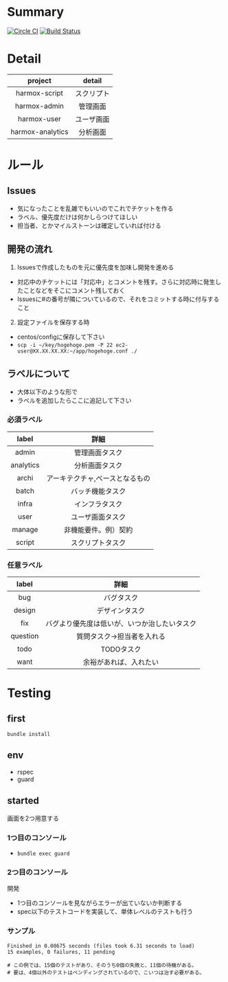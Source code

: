 # Summary
[![Circle CI](https://circleci.com/gh/springhackathon/harmox-user/tree/master.svg?style=svg)](https://circleci.com/gh/springhackathon/harmox-user/tree/master)
[![Build Status](https://travis-ci.org/springhackathon/harmox-user.svg)](https://travis-ci.org/springhackathon/harmox-user)

# Detail

|project|detail|
|:--:|:--:|
|harmox-script|スクリプト|
|harmox-admin|管理画面|
|harmox-user|ユーザ画面|
|harmox-analytics|分析画面|

# ルール

## Issues
* 気になったことを乱雑でもいいのでこれでチケットを作る
* ラベル、優先度だけは何かしらつけてほしい
* 担当者、とかマイルストーンは確定していれば付ける

## 開発の流れ
1. Issuesで作成したものを元に優先度を加味し開発を進める
* 対応中のチケットには「対応中」とコメントを残す。さらに対応時に発生したことなどをそこにコメント残しておく
* Issuesに#の番号が隣についているので、それをコミットする時に付与すること

2. 設定ファイルを保存する時
* centos/configに保存して下さい
* `scp -i ~/key/hogehoge.pem -P 22 ec2-user@XX.XX.XX.XX:~/app/hogehoge.conf ./`

## ラベルについて
* 大体以下のような形で
* ラベルを追加したらここに追記して下さい
 
### 必須ラベル

|label|詳細|
|:--:|:--:|
|admin|管理画面タスク|
|analytics|分析画面タスク|
|archi|アーキテクチャ,ベースとなるもの|
|batch|バッチ機能タスク|
|infra|インフラタスク|
|user|ユーザ画面タスク|
|manage|非機能要件。例）契約|
|script|スクリプトタスク|

### 任意ラベル

|label|詳細|
|:--:|:--:|
|bug|バグタスク|
|design|デザインタスク|
|fix|バグより優先度は低いが、いつか治したいタスク|
|question|質問タスク→担当者を入れる|
|todo|TODOタスク|
|want|余裕があれば、入れたい|

# Testing

## first
`bundle install`

## env
* rspec
* guard

## started
画面を2つ用意する

### 1つ目のコンソール
* `bundle exec guard`

### 2つ目のコンソール
開発

* 1つ目のコンソールを見ながらエラーが出ていないか判断する  
* spec以下のテストコードを実装して、単体レベルのテストも行う

### サンプル
```
Finished in 0.08675 seconds (files took 6.31 seconds to load)
15 examples, 0 failures, 11 pending

# この例では、15個のテストがあり、そのうち0個の失敗と、11個の待機がある。
# 要は、4個以外のテストはペンディングされているので、こいつは治す必要がある。
```
